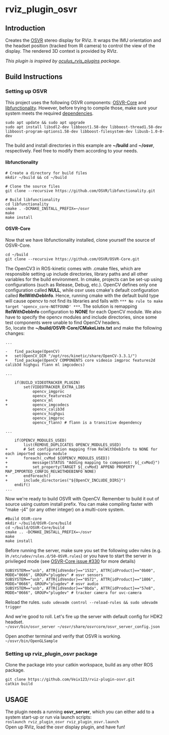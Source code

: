 # rviz\_plugin\_osvr
## Introduction
Creates the [OSVR](http://www.osvr.com) stereo display for RViz. It wraps the IMU orientation and the headset position (tracked from IR camera) to control the view of the display. The rendered 3D context is provided by RVIz.


*This plugin is inspired by [oculus\_rvis\_plugins](https://github.com/ros-visualization/oculus_rviz_plugins) package.* 

## Build Instructions
### Setting up OSVR
This project uses the following OSVR components: [OSVR-Core](https://github.com/OSVR/OSVR-Core) and [libfunctionality](https://github.com/OSVR/libfunctionality). However, before trying to compile those, make sure your system meets the required [dependencies](https://github.com/OSVR/OSVR-Docs/blob/master/Getting-Started/Installing/Linux-Build-Instructions.md).
```
sudo apt update && sudo apt upgrade
sudo apt install libsdl2-dev libboost1.58-dev libboost-thread1.58-dev libboost-program-options1.58-dev libboost-filesystem-dev libusb-1.0-0-dev
```

The build and install directories in this example are **~/build** and **~/osvr**, respectively. Feel free to modify them according to your needs.

#### libfunctionality
```
# Create a directory for build files
mkdir ~/build && cd ~/build

# Clone the source files
git clone --recursive https://github.com/OSVR/libfunctionality.git

# Build libfunctionality
cd libfunctionality
cmake . -DCMAKE_INSTALL_PREFIX=~/osvr
make
make install
```

#### OSVR-Core
Now that we have libfunctionality installed, clone yourself the source of OSVR-Core.

```
cd ~/build
git clone --recursive https://github.com/OSVR/OSVR-Core.git
```


The OpenCV3 in ROS-kinetic comes with .cmake files, which are responsible setting up include directories, library paths and all other variables for the build environment. In cmake, projects can be set-up using configurations (such as Release, Debug, etc.). OpenCV defines only one configuration called **NULL**, while osvr uses cmake's default configuration called **RelWithDebInfo**. Hence, running cmake with the default build type will cause opencv to not find its libraries and fails with `*** No rule to make target 'opencv_core-NOTFOUND' ***`.
The solution is remapping **RelWithDebInfo** configuration to **NONE** for each OpenCV module. We also have to specify the opencv modules and include directories, since some test components were unable to find OpenCV headers.  
So, locate the **~/build/OSVR-Core/CMakeLists.txt** and make the following changes:

```
...

-   find_package(OpenCV)
+   set(OpenCV_DIR "/opt/ros/kinetic/share/OpenCV-3.3.1/")
+   find_package(OpenCV COMPONENTS core videoio imgproc features2d calib3d highgui flann ml imgcodecs)

...

    if(BUILD_VIDEOTRACKER_PLUGIN)
        set(VIDEOTRACKER_EXTRA_LIBS
            opencv_imgproc
            opencv_features2d
+           opencv_ml
+           opencv_imgcodecs
            opencv_calib3d
            opencv_highgui
            opencv_imgproc
            opencv_flann) # flann is a transitive dependency

...

    if(OPENCV_MODULES_USED)
        list(REMOVE_DUPLICATES OPENCV_MODULES_USED)
+       # Set configuration mapping from RelWithDebInfo to NONE for each imported opencv module
+       foreach(_cvMod ${OPENCV_MODULES_USED})
+           message(STATUS "Adding mapping to component: ${_cvMod}")
+           set_property(TARGET ${_cvMod} APPEND PROPERTY MAP_IMPORTED_CONFIG_RELWITHDEBINFO NONE)
+       endforeach()
+       include_directories("${OpenCV_INCLUDE_DIRS}")
    endif()
...
```

Now we're ready to build OSVR with OpenCV. Remember to build it out of source using custom install prefix. You can make compiling faster with "make -j4" (or any other integer) on a multi-core system.

```
#Build OSVR-core
mkdir ~/build/OSVR-Core/build
cd ~/build/OSVR-Core/build
cmake .. -DCMAKE_INSTALL_PREFIX=~/osvr
make
make install
```

Before running the server, make sure you set the following udev rules (e.g. in `/etc/udev/rules.d/50-OSVR.rules`) or you have to start the server in privileged mode (see [OSVR-Core issue #330](https://github.com/OSVR/OSVR-Core/issues/330) for more details)
```
SUBSYSTEM=="usb", ATTR{idVendor}=="1532", ATTR{idProduct}=="0b00", MODE="0666", GROUP="plugdev" # osvr sensors
SUBSYSTEM=="usb", ATTR{idVendor}=="0572", ATTR{idProduct}=="1806", MODE="0666", GROUP="plugdev" # osvr audio
SUBSYSTEM=="usb", ATTR{idVendor}=="0bda", ATTR{idProduct}=="57e8", MODE="0666", GROUP="plugdev" # tracker camera for uvc-camera
```
Reload the rules. `sudo udevadm control --reload-rules && sudo udevadm trigger`

And we're good to roll.
Let's fire up the server with default config for HDK2 headset.  
`~/osvr/bin/osvr_server ~/osvr/share/osvrcore/osvr_server_config.json`

Open another terminal and verify that OSVR is working.  
`~/osvr/bin/OpenGLSample`

### Setting up rviz\_plugin\_osvr package
Clone the package into your catkin workspace, build as any other ROS package.
```
git clone https://github.com/Veix123/rviz-plugin-osvr.git
catkin build
```

## USAGE
The plugin needs a running **osvr_server**, which you can either add to a system start-up or run via launch scripts:  
`roslaunch rviz_plugin_osvr rviz_plugin_osvr.launch`  
Open up RViz, load the osvr display plugin, and have fun!
